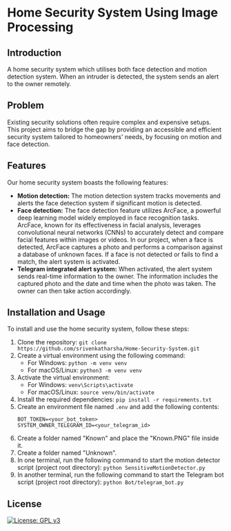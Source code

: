 # Home Security System Using Image Processing

## Introduction
A home security system which utilises both face detection and motion detection system. When an intruder is detected, the system sends an alert to the owner remotely.

## Problem
Existing security solutions often require complex and expensive setups. This project aims to bridge the gap by providing an accessible and efficient security system tailored to homeowners' needs, by focusing on motion and face detection.

## Features
Our home security system boasts the following features:
- **Motion detection:** The motion detection system tracks movements and alerts the face detection system if significant motion is detected. 
- **Face detection:** The face detection feature utilizes ArcFace, a powerful deep learning model widely employed in face recognition tasks. ArcFace, known for its effectiveness in facial analysis, leverages convolutional neural networks (CNNs) to accurately detect and compare facial features within images or videos. In our project, when a face is detected, ArcFace captures a photo and performs a comparison against a database of unknown faces. If a face is not detected or fails to find a match, the alert system is activated.
- **Telegram integrated alert system:** When activated, the alert system sends real-time information to the owner. The information includes the captured photo and the date and time when the photo was taken. The owner can then take action accordingly.

## Installation and Usage
To install and use the home security system, follow these steps:

1. Clone the repository: `git clone https://github.com/srivenkatharsha/Home-Security-System.git`
2. Create a virtual environment using the following command:
   - For Windows: `python -m venv venv`
   - For macOS/Linux: `python3 -m venv venv`
3. Activate the virtual environment:
   - For Windows: `venv\Scripts\activate`
   - For macOS/Linux: `source venv/bin/activate`
4. Install the required dependencies: `pip install -r requirements.txt`
5. Create an environment file named `.env` and add the following contents:
    ```
    BOT_TOKEN=<your_bot_token>
    SYSTEM_OWNER_TELEGRAM_ID=<your_telegram_id>
    ```
6. Create a folder named "Known" and place the "Known.PNG" file inside it.
7. Create a folder named "Unknown".
8. In one terminal, run the following command to start the motion detector script (project root directory): `python SensitiveMotionDetector.py`
9. In another terminal, run the following command to start the Telegram bot script (project root directory): `python Bot/telegram_bot.py`

## License 
[![License: GPL v3](https://img.shields.io/badge/License-GPLv3-blue.svg)](https://www.gnu.org/licenses/gpl-3.0)
